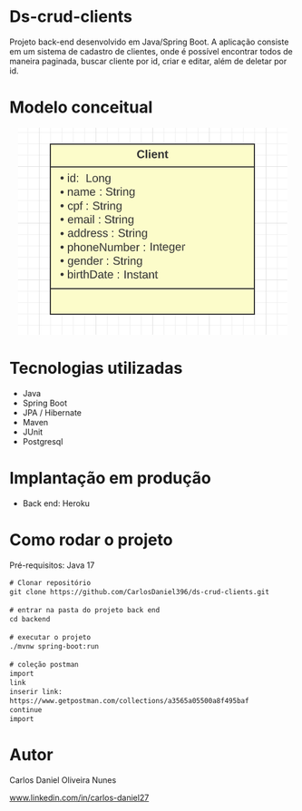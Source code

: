 # Ds-crud-clients

Projeto back-end desenvolvido em Java/Spring Boot. A aplicação consiste em um sistema de cadastro de clientes, onde é possível encontrar todos de maneira paginada,
buscar cliente por id, criar e editar, além de deletar por id.

# Modelo conceitual

<div align="center">
<img src="https://github.com/CarlosDaniel396/ds-crud-clients/blob/master/assets/model.png"/>
</div>

# Tecnologias utilizadas
* Java
* Spring Boot
* JPA / Hibernate
* Maven
* JUnit
* Postgresql

# Implantação em produção
* Back end: Heroku

# Como rodar o projeto

Pré-requisitos: Java 17
```
# Clonar repositório
git clone https://github.com/CarlosDaniel396/ds-crud-clients.git

# entrar na pasta do projeto back end
cd backend

# executar o projeto
./mvnw spring-boot:run

# coleção postman
import
link
inserir link: https://www.getpostman.com/collections/a3565a05500a8f495baf
continue
import 
```
# Autor
Carlos Daniel Oliveira Nunes

www.linkedin.com/in/carlos-daniel27
